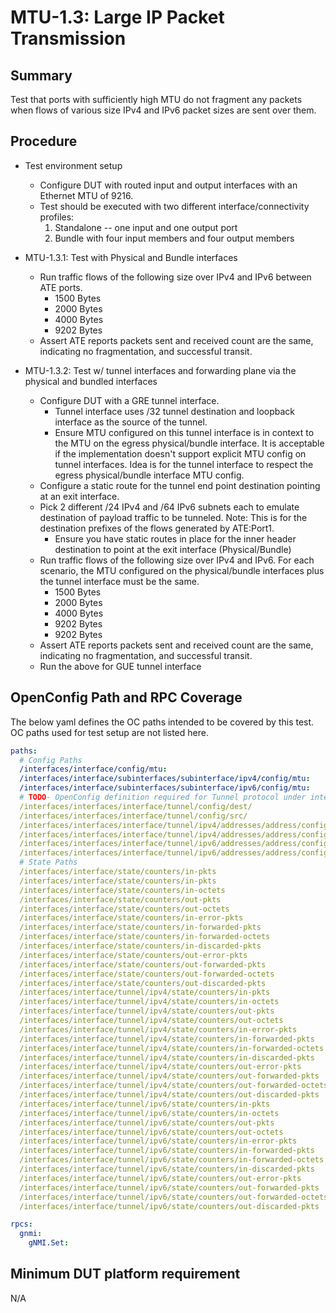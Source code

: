# MTU-1.3: Large IP Packet Transmission

## Summary

Test that ports with sufficiently high MTU do not fragment any packets when flows of various size 
IPv4 and IPv6 packet sizes are sent over them.

## Procedure

* Test environment setup
  * Configure DUT with routed input and output interfaces with an Ethernet MTU of 9216.
  * Test should be executed with two different interface/connectivity profiles:
    1) Standalone -- one input and one output port
    2) Bundle with four input members and four output members

* MTU-1.3.1: Test with Physical and Bundle interfaces
  * Run traffic flows of the following size over IPv4 and IPv6 between ATE ports. 
    * 1500 Bytes
    * 2000 Bytes
    * 4000 Bytes
    * 9202 Bytes
  * Assert ATE reports packets sent and received count are the same, indicating no fragmentation, and 
    successful transit.

* MTU-1.3.2: Test w/ tunnel interfaces and forwarding plane via the physical and bundled interfaces
  * Configure DUT with a GRE tunnel interface.
    * Tunnel interface uses /32 tunnel destination and loopback interface as the source of the tunnel.
    * Ensure MTU configured on this tunnel interface is in context to the MTU on the egress physical/bundle interface. It is acceptable if the implementation doesn't support explicit MTU config on tunnel interfaces. Idea is for the tunnel interface to respect the egress physical/bundle interface MTU config.
  * Configure a static route for the tunnel end point destination pointing at an exit interface.
  * Pick 2 different /24 IPv4 and /64 IPv6 subnets each to emulate destination of payload traffic to be tunneled. Note: This is for the destination prefixes of the flows generated by ATE:Port1.
    * Ensure you have static routes in place for the inner header destination to point at the exit interface (Physical/Bundle)
  * Run traffic flows of the following size over IPv4 and IPv6. For each scenario, the MTU configured on the physical/bundle interfaces plus the tunnel interface must be the same.
    * 1500 Bytes
    * 2000 Bytes
    * 4000 Bytes
    * 9202 Bytes
    * 9202 Bytes
  * Assert ATE reports packets sent and received count are the same, indicating no fragmentation, and 
    successful transit.
  * Run the above for GUE tunnel interface

## OpenConfig Path and RPC Coverage

The below yaml defines the OC paths intended to be covered by this test.  OC paths used for test setup are not listed here.

```yaml
paths:
  # Config Paths
  /interfaces/interface/config/mtu:
  /interfaces/interface/subinterfaces/subinterface/ipv4/config/mtu:
  /interfaces/interface/subinterfaces/subinterface/ipv6/config/mtu:
  # TODO- OpenConfig definition required for Tunnel protocol under interfaces/interfaces/interface/tunnel/ as GRE, IP-IP, GUE etc. 
  /interfaces/interfaces/interface/tunnel/config/dest/
  /interfaces/interfaces/interface/tunnel/config/src/
  /interfaces/interfaces/interface/tunnel/ipv4/addresses/address/config/ip
  /interfaces/interfaces/interface/tunnel/ipv4/addresses/address/config/prefix-length
  /interfaces/interfaces/interface/tunnel/ipv6/addresses/address/config/ip
  /interfaces/interfaces/interface/tunnel/ipv6/addresses/address/config/prefix-length
  # State Paths
  /interfaces/interface/state/counters/in-pkts
  /interfaces/interface/state/counters/in-pkts 
  /interfaces/interface/state/counters/in-octets 
  /interfaces/interface/state/counters/out-pkts 
  /interfaces/interface/state/counters/out-octets 
  /interfaces/interface/state/counters/in-error-pkts 
  /interfaces/interface/state/counters/in-forwarded-pkts 
  /interfaces/interface/state/counters/in-forwarded-octets 
  /interfaces/interface/state/counters/in-discarded-pkts 
  /interfaces/interface/state/counters/out-error-pkts 
  /interfaces/interface/state/counters/out-forwarded-pkts 
  /interfaces/interface/state/counters/out-forwarded-octets 
  /interfaces/interface/state/counters/out-discarded-pkts
  /interfaces/interface/tunnel/ipv4/state/counters/in-pkts 
  /interfaces/interface/tunnel/ipv4/state/counters/in-octets 
  /interfaces/interface/tunnel/ipv4/state/counters/out-pkts 
  /interfaces/interface/tunnel/ipv4/state/counters/out-octets 
  /interfaces/interface/tunnel/ipv4/state/counters/in-error-pkts 
  /interfaces/interface/tunnel/ipv4/state/counters/in-forwarded-pkts 
  /interfaces/interface/tunnel/ipv4/state/counters/in-forwarded-octets 
  /interfaces/interface/tunnel/ipv4/state/counters/in-discarded-pkts 
  /interfaces/interface/tunnel/ipv4/state/counters/out-error-pkts 
  /interfaces/interface/tunnel/ipv4/state/counters/out-forwarded-pkts 
  /interfaces/interface/tunnel/ipv4/state/counters/out-forwarded-octets 
  /interfaces/interface/tunnel/ipv4/state/counters/out-discarded-pkts
  /interfaces/interface/tunnel/ipv6/state/counters/in-pkts 
  /interfaces/interface/tunnel/ipv6/state/counters/in-octets 
  /interfaces/interface/tunnel/ipv6/state/counters/out-pkts 
  /interfaces/interface/tunnel/ipv6/state/counters/out-octets 
  /interfaces/interface/tunnel/ipv6/state/counters/in-error-pkts 
  /interfaces/interface/tunnel/ipv6/state/counters/in-forwarded-pkts 
  /interfaces/interface/tunnel/ipv6/state/counters/in-forwarded-octets 
  /interfaces/interface/tunnel/ipv6/state/counters/in-discarded-pkts 
  /interfaces/interface/tunnel/ipv6/state/counters/out-error-pkts 
  /interfaces/interface/tunnel/ipv6/state/counters/out-forwarded-pkts 
  /interfaces/interface/tunnel/ipv6/state/counters/out-forwarded-octets 
  /interfaces/interface/tunnel/ipv6/state/counters/out-discarded-pkts

rpcs:
  gnmi:
    gNMI.Set:
```

## Minimum DUT platform requirement

N/A

